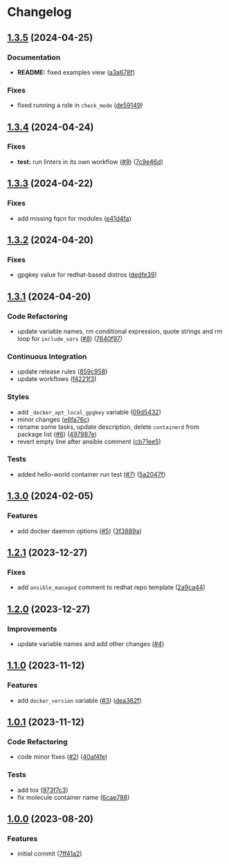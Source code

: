# Changelog

## [1.3.5](https://github.com/antmelekhin/ansible-role-docker/compare/v1.3.4...v1.3.5) (2024-04-25)


### Documentation

* **README:** fixed examples view ([a3a678f](https://github.com/antmelekhin/ansible-role-docker/commit/a3a678f8618604cfb991c680951f55288461f639))


### Fixes

* fixed running a role in `check_mode` ([de59149](https://github.com/antmelekhin/ansible-role-docker/commit/de5914931bea2fe5826773b49cb418cb07e3cde7))

## [1.3.4](https://github.com/antmelekhin/ansible-role-docker/compare/v1.3.3...v1.3.4) (2024-04-24)


### Fixes

* **test:** run linters in its own workflow ([#9](https://github.com/antmelekhin/ansible-role-docker/issues/9)) ([7c9e46d](https://github.com/antmelekhin/ansible-role-docker/commit/7c9e46d772fa2fb835eae476cab25affbb78f1b8))

## [1.3.3](https://github.com/antmelekhin/ansible-role-docker/compare/v1.3.2...v1.3.3) (2024-04-22)


### Fixes

* add missing fqcn for modules ([e41d4fa](https://github.com/antmelekhin/ansible-role-docker/commit/e41d4fa64b94d89ff292fa24e5d125a3f2d12300))

## [1.3.2](https://github.com/antmelekhin/ansible-role-docker/compare/v1.3.1...v1.3.2) (2024-04-20)


### Fixes

* gpgkey value for redhat-based distros ([dedfe39](https://github.com/antmelekhin/ansible-role-docker/commit/dedfe399faa64c10237c1d8ac2d0129e68163d1a))

## [1.3.1](https://github.com/antmelekhin/ansible-role-docker/compare/v1.3.0...v1.3.1) (2024-04-20)


### Code Refactoring

* update variable names, rm conditional expression, quote strings and rm loop for `include_vars` ([#8](https://github.com/antmelekhin/ansible-role-docker/issues/8)) ([7640f97](https://github.com/antmelekhin/ansible-role-docker/commit/7640f97fc3b25851dd89f86135904d32cfdbac87))


### Continuous Integration

* update release rules ([859c958](https://github.com/antmelekhin/ansible-role-docker/commit/859c958ad32976d21c7eff6d6490de1dbfb458c8))
* update workflows ([f4221f3](https://github.com/antmelekhin/ansible-role-docker/commit/f4221f32540cc5145dc44b2305c443a29f14f612))


### Styles

* add `_docker_apt_local_gpgkey` variable ([09d5432](https://github.com/antmelekhin/ansible-role-docker/commit/09d543246545ec64458b8e8e0f897872f7c31f4a))
* minor changes ([e6fa76c](https://github.com/antmelekhin/ansible-role-docker/commit/e6fa76c005f6408665709fbefccaf0a6a0b74bb5))
* rename some tasks, update description, delete `containerd` from package list ([#6](https://github.com/antmelekhin/ansible-role-docker/issues/6)) ([497987e](https://github.com/antmelekhin/ansible-role-docker/commit/497987eb88df30f8c8d2ad32da1c1a8343b30ba8))
* revert empty line after ansible comment ([cb71ee5](https://github.com/antmelekhin/ansible-role-docker/commit/cb71ee5973fc23ed7073eef4360c3e966aab6148))


### Tests

* added hello-world container run test ([#7](https://github.com/antmelekhin/ansible-role-docker/issues/7)) ([5a2047f](https://github.com/antmelekhin/ansible-role-docker/commit/5a2047f34c8a149fcd2d776bd295015273a8b0f0))

## [1.3.0](https://github.com/antmelekhin/ansible-role-docker/compare/v1.2.1...v1.3.0) (2024-02-05)


### Features

* add docker daemon options ([#5](https://github.com/antmelekhin/ansible-role-docker/issues/5)) ([3f3889a](https://github.com/antmelekhin/ansible-role-docker/commit/3f3889a16a30bb1cf4f54ffb0a82d6add3220d96))

## [1.2.1](https://github.com/antmelekhin/ansible-role-docker/compare/v1.2.0...v1.2.1) (2023-12-27)


### Fixes

* add `ansible_managed` comment to redhat repo template ([2a9ca44](https://github.com/antmelekhin/ansible-role-docker/commit/2a9ca4431781c8d29ec27c8427beae0bc94075f6))

## [1.2.0](https://github.com/antmelekhin/ansible-role-docker/compare/v1.1.0...v1.2.0) (2023-12-27)

### Improvements

* update variable names and add other changes ([#4](https://github.com/antmelekhin/ansible-role-docker/issues/4))

## [1.1.0](https://github.com/antmelekhin/ansible-role-docker/compare/v1.0.1...v1.1.0) (2023-11-12)

### Features

* add `docker_version` variable ([#3](https://github.com/antmelekhin/ansible-role-docker/issues/3)) ([dea362f](https://github.com/antmelekhin/ansible-role-docker/commit/dea362f97132a09ac0613eaec598fc08861957e7))

## [1.0.1](https://github.com/antmelekhin/ansible-role-docker/compare/v1.0.0...v1.0.1) (2023-11-12)

### Code Refactoring

* code minor fixes ([#2](https://github.com/antmelekhin/ansible-role-docker/issues/2)) ([40af4fe](https://github.com/antmelekhin/ansible-role-docker/commit/40af4fe4cb23c5bedcdb326af5edb6aeb995c46a))

### Tests

* add tox ([973f7c3](https://github.com/antmelekhin/ansible-role-docker/commit/973f7c3c0dfe0d9752ca0b11f0130ef42b3c40d6))
* fix molecule container name ([6cae788](https://github.com/antmelekhin/ansible-role-docker/commit/6cae7882ac1009f9a3b782f9f245b0c1c139fb16))

## [1.0.0](https://github.com/antmelekhin/ansible-role-docker/compare/...v1.0.0) (2023-08-20)

### Features

* initial commit ([7ff41a2](https://github.com/antmelekhin/ansible-role-docker/commit/7ff41a2d8cbcae3a86b1b22846724188faea41d2))

